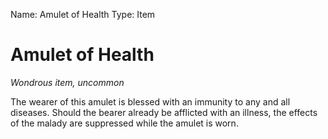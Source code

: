 Name: Amulet of Health
Type: Item

# Amulet of Health
_Wondrous item, uncommon_

The wearer of this amulet is blessed with an immunity to any and all diseases. Should the bearer already be afflicted with an illness, the effects of the malady are suppressed while the amulet is worn.
